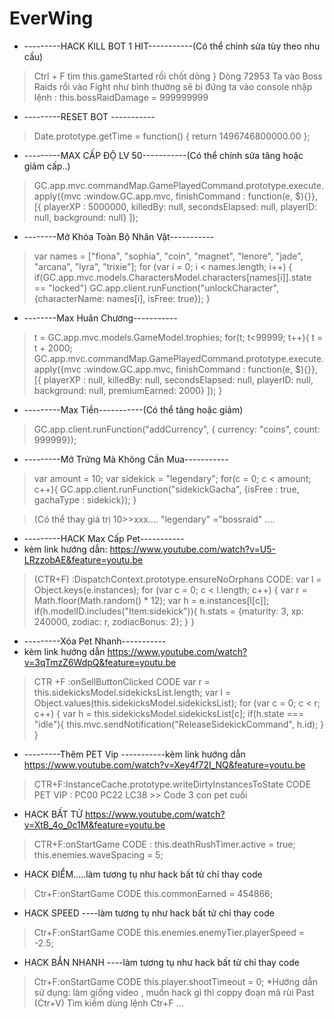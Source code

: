 # EverWing
* ---------HACK KILL BOT 1 HIT-----------(Có thể chỉnh sửa tùy theo nhu cầu)

>Ctrl + F tìm this.gameStarted rồi chốt dòng }
>Dòng 72953
>Ta vào Boss Raids rồi vào Fight như bình thường sẽ bị đứng ta vào console nhập lệnh : this.bossRaidDamage = 999999999

* ---------RESET BOT -----------
> Date.prototype.getTime = function() { return 1496746800000.00 };
* ---------MAX CẤP ĐỘ LV 50-----------(Có thể chỉnh sửa tăng hoặc giảm cấp..)
> GC.app.mvc.commandMap.GamePlayedCommand.prototype.execute.apply({mvc :window.GC.app.mvc, finishCommand : function(e, $){}}, [{
> playerXP : 5000000,
> killedBy: null,
> secondsElapsed: null,
> playerID: null,
> background: null}
> ]);
* --------Mở Khóa Toàn Bộ Nhân Vật-----------
> var names = ["fiona", "sophia", "coin", "magnet", "lenore", "jade", "arcana", "lyra", "trixie"];
> for (var i = 0; i < names.length; i++) {
> if(GC.app.mvc.models.CharactersModel.characters[names[i]].state == "locked")
> GC.app.client.runFunction("unlockCharacter",{characterName: names[i], isFree: true});
> }
* --------Max Huân Chương-----------
> t = GC.app.mvc.models.GameModel.trophies;
> for(t; t<99999; t++){
> t = t + 2000;
> GC.app.mvc.commandMap.GamePlayedCommand.prototype.execute.apply({mvc :window.GC.app.mvc, finishCommand : function(e, $){}}, [{
> playerXP : null,
> killedBy: null,
> secondsElapsed: null,
> playerID: null,
> background: null,
> premiumEarned: 2000}
> ]);
> }
* ---------Max Tiền-----------(Có thể tăng hoặc giảm)
> GC.app.client.runFunction("addCurrency", { currency: "coins", count: 999999});
* ---------Mở Trứng Mà Không Cần Mua-----------
> var amount = 10;
> var sidekick = "legendary";
> for(c = 0; c < amount; c++){
> GC.app.client.runFunction("sidekickGacha", {isFree : true, gachaType : sidekick});
> }

> (Có thể thay giá trị 10>>xxx.... "legendary" ="bossraid" ....
* ---------HACK Max Cấp Pet-----------
* kèm link hướng dẫn: 
https://www.youtube.com/watch?v=U5-LRzzobAE&feature=youtu.be
> (CTR+F) :DispatchContext.prototype.ensureNoOrphans
> CODE:
> var l = Object.keys(e.instances);
> for (var c = 0; c < l.length; c++) {
> var r = Math.floor(Math.random() * 12);
> var h = e.instances[l[c]];
> if(h.modelID.includes("Item:sidekick")){ 
> h.stats = {maturity: 3, xp: 240000, zodiac: r, zodiacBonus: 2};
> }
> }
* ---------Xóa Pet Nhanh-----------
* kèm link hướng dẫn
https://www.youtube.com/watch?v=3qTmzZ6WdpQ&feature=youtu.be
> CTR +F :onSellButtonClicked
> CODE
> var r = this.sidekicksModel.sidekicksList.length;
> var l = Object.values(this.sidekicksModel.sidekicksList);
> for (var c = 0; c < r; c++) {
> var h = this.sidekicksModel.sidekicksList[c];
> if(h.state === "idle"){
> this.mvc.sendNotification("ReleaseSidekickCommand", h.id);
> }
> }
* ---------Thêm PET Vip -----------kèm link hướng dẫn
https://www.youtube.com/watch?v=Xey4f72I_NQ&feature=youtu.be
> CTR+F:InstanceCache.prototype.writeDirtyInstancesToState
> CODE PET VIP :
> PC00 
> PC22
> LC38 >> Code 3 con pet cuối
* HACK BẤT TỬ
https://www.youtube.com/watch?v=XtB_4o_0c1M&feature=youtu.be
> CTR+F:onStartGame
> CODE :
> this.deathRushTimer.active = true;
> this.enemies.waveSpacing = 5;
* HACK ĐIỂM.....làm tương tụ như hack bất tử chỉ thay code
> Ctr+F:onStartGame
> CODE
> this.commonEarned = 454866;
* HACK SPEED ----làm tương tụ như hack bất tử chỉ thay code
> Ctr+F:onStartGame
> CODE
> this.enemies.enemyTier.playerSpeed = -2.5;
* HACK BẮN NHANH ----làm tương tụ như hack bất tử chỉ thay code
> Ctr+F:onStartGame
> CODE
> this.player.shootTimeout = 0;
*Hướng dẫn sử dụng: làm giống video , muốn hack gì thì coppy đoạn mã rùi Past (Ctr+V) Tìm kiếm dùng lệnh Ctr+F ...
